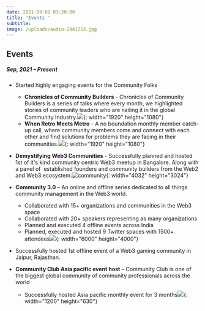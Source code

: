 ```yaml
---
date: 2021-09-01 03:20:00
title: 'Events '
subtitle:
image: /uploads/audio-2941753.jpg
---
```

## Events

##### Sep, 2021 – Present

* Started highly engaging events for the Community Folks
  * **Chronicles of Community Builders** - Chronicles of Community Builders is a series of talks where every month, we highlighted stories of community leaders who are nailing it in the global Community Industry.![](/uploads/rich.png){: width="1920" height="1080"}
  * **When Retro Meets Metro** - A no boundation monthly member catch-up call, where community members come and connect with each other and find solutions for problems they are facing in their communities.![](/uploads/screenshot-2022-01-28-211553.png){: width="1920" height="1080"}

* **Demystifying Web3 Communities** - Successfully planned and hosted 1st of it's kind community centric Web3 meetup in Bangalore. Along with a panel of&nbsp; established founders and community builders from the Web2 and Web3 ecosystem.![community](/uploads/img-0359.jpg){: width="4032" height="3024"}
* **Community 3.0** – An online and offline series dedicated to all things community management in the Web3 world.
  * Collaborated with 15+ organizations and communities in the Web3 space
  * Collaborated with 20+ speakers representing as many organizations
  * Planned and executed 4 offline events across India
  * Planned, executed and hosted 9 Twitter spaces with 1500+ attendees![](/uploads/img-9011.JPG){: width="6000" height="4000"}
* Successfully hosted 1st offline event of a Web3 gaming community in Jaipur, Rajasthan.
* **Community Club Asia pacific event host** – Community Club is one of the biggest global community of community professionals across the world
  * Successfully hosted Asia pacific monthly event for 3 months![](/uploads/dec-asia-centered-hangout-1.png){: width="1200" height="630"}